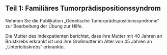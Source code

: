 ## Teil 1: Familiäres Tumorprädispositionssyndrom

Nehmen Sie die Publikation „Genetische
Tumorprädispositionssyndrome“ zur Bearbeitung der Übung zur Hilfe.

Die Mutter des Indexpatienten berichtet, dass ihre Mutter mit 40 Jahren
an Brustkrebs erkrankt ist und ihre Großmutter im Alter von 45 Jahren an
„Unterleibskrebs“ erkrankte.
